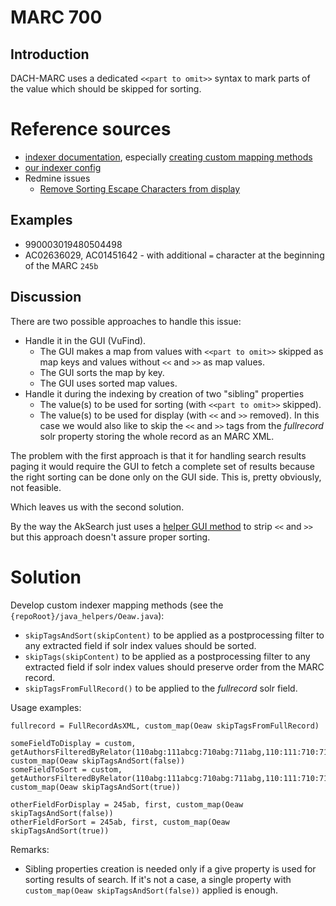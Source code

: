 # MARC 700

## Introduction

DACH-MARC uses a dedicated `<<part to omit>>` syntax to mark parts of the value which should be skipped for sorting.

# Reference sources

* [indexer documentation](https://github.com/solrmarc/solrmarc/wiki),
  especially [creating custom mapping methods](https://github.com/solrmarc/solrmarc/wiki/Defining-and-Using-Custom-Methods#creating-custom-mapping-methods)
* [our indexer config](https://github.com/acdh-oeaw/AkSearchSolr/blob/main/local/import/marc_local.properties)
* Redmine issues
  * [Remove Sorting Escape Characters from display](https://redmine.acdh.oeaw.ac.at/issues/20336)

## Examples

* 990003019480504498
* AC02636029, AC01451642 - with additional `=` character at the beginning of the MARC `245b` 

## Discussion

There are two possible approaches to handle this issue:

* Handle it in the GUI (VuFind).
  * The GUI makes a map from values with `<<part to omit>>` skipped as map keys and values without `<<` and `>>` as map values.
  * The GUI sorts the map by key.
  * The GUI uses sorted map values.
* Handle it during the indexing by creation of two "sibling" properties
  * The value(s) to be used for sorting (with `<<part to omit>>` skipped).
  * The value(s) to be used for display (with `<<` and `>>` removed).
  In this case we would also like to skip the `<<` and `>>` tags from the _fullrecord_ solr property storing the whole record as an MARC XML.

The problem with the first approach is that it for handling search results paging it would require the GUI to fetch a complete set of results
because the right sorting can be done only on the GUI side. This is, pretty obviously, not feasible.

Which leaves us with the second solution.

By the way the AkSearch just uses a [helper GUI method](https://biapps.arbeiterkammer.at/gitlab/open/aksearch/module-core/blob/master/src/AkSearch/RecordDriver/MarcAdvancedTrait.php#L1141)
to strip `<<` and `>>` but this approach doesn't assure proper sorting.

# Solution

Develop custom indexer mapping methods (see the `{repoRoot}/java_helpers/Oeaw.java`):

* `skipTagsAndSort(skipContent)` to be applied as a postprocessing filter to any extracted field if solr index values should be sorted.
* `skipTags(skipContent)` to be applied as a postprocessing filter to any extracted field if solr index values should preserve order from the MARC record.
* `skipTagsFromFullRecord()` to be applied to the _fullrecord_ solr field.

Usage examples:

```
fullrecord = FullRecordAsXML, custom_map(Oeaw skipTagsFromFullRecord)

someFieldToDisplay = custom, getAuthorsFilteredByRelator(110abg:111abcg:710abg:711abg,110:111:710:711,firstAuthorRoles|secondAuthorRoles), custom_map(Oeaw skipTagsAndSort(false))
someFieldToSort = custom, getAuthorsFilteredByRelator(110abg:111abcg:710abg:711abg,110:111:710:711,firstAuthorRoles|secondAuthorRoles), custom_map(Oeaw skipTagsAndSort(true))

otherFieldForDisplay = 245ab, first, custom_map(Oeaw skipTagsAndSort(false))
otherFieldForSort = 245ab, first, custom_map(Oeaw skipTagsAndSort(true))
```

Remarks:

* Sibling properties creation is needed only if a give property is used for sorting results of search.
  If it's not a case, a single property with `custom_map(Oeaw skipTagsAndSort(false))` applied is enough.
